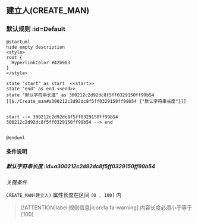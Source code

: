 ## 建立人(CREATE_MAN) <!-- {docsify-ignore-all} -->

   

### 默认规则 :id=Default

```plantuml
@startuml
hide empty description
<style>
root {
  HyperlinkColor #42b983
}
</style>

state "start" as start  <<start>>
state "end" as end <<end>>
state "默认字符串长度" as 300212c2d92dc8f5ff0329150ff99b54 [[$./Create_man#a300212c2d92dc8f5ff0329150ff99b54 {"默认字符串长度"}]]


start --> 300212c2d92dc8f5ff0329150ff99b54 
300212c2d92dc8f5ff0329150ff99b54 --> end 


@enduml
```

#### 条件说明

##### 默认字符串长度 :id=a300212c2d92dc8f5ff0329150ff99b54


*关键条件*


`CREATE_MAN(建立人)` 属性长度在区间 `(0 , 100]` 内

> [!ATTENTION|label:规则信息|icon:fa fa-warning]
> 内容长度必须小于等于[100]







